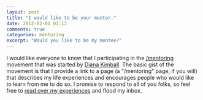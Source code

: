 ```yaml
---
layout: post
title: "I would like to be your mentor."
date: 2012-02-01 01:13
comments: true
categories: mentoring
excerpt: "Would you like to be my mentee?"
---
```


I would like everyone to know that I participating in the [/mentoring](http://mentoring.is/) movement that was started by [Diana Kimball](http://dianakimball.com/). The basic gist of the movement is that I provide a link to a page (a "/mentoring" page, if you will) that describes my life experiences and encourages people who would like to learn from me to do so. I promise to respond to all of you folks, so feel free to [read over my experiences](/mentoring) and flood my inbox.

